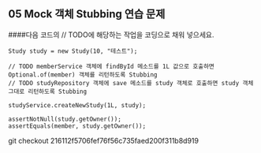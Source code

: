 ## 05 Mock 객체 Stubbing 연습 문제
####다음 코드의 // TODO에 해당하는 작업을 코딩으로 채워 넣으세요.

```
Study study = new Study(10, "테스트");

// TODO memberService 객체에 findById 메소드를 1L 값으로 호출하면 Optional.of(member) 객체를 리턴하도록 Stubbing
// TODO studyRepository 객체에 save 메소드를 study 객체로 호출하면 study 객체 그대로 리턴하도록 Stubbing

studyService.createNewStudy(1L, study);

assertNotNull(study.getOwner());
assertEquals(member, study.getOwner());
```
git checkout 216112f5706fef76f56c735faed200f311b8d919
